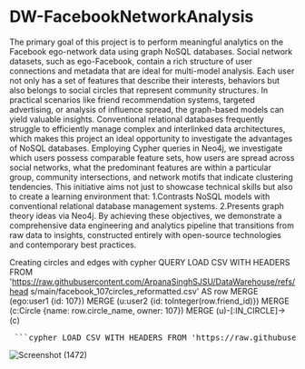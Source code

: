 # DW-FacebookNetworkAnalysis
The primary goal of this project is to perform meaningful analytics on the Facebook 
ego-network data using graph NoSQL databases. Social network datasets, such as 
ego-Facebook, contain a rich structure of user connections and metadata that are ideal for 
multi-model analysis. Each user not only has a set of features that describe their interests, 
behaviors but also belongs to social circles that represent community structures. 
In practical scenarios like friend recommendation systems, targeted advertising, or analysis of 
influence spread, the graph-based models can yield valuable insights. Conventional relational 
databases frequently struggle to efficiently manage complex and interlinked data architectures, 
which makes this project an ideal opportunity to investigate the advantages of NoSQL 
databases. Employing Cypher queries in Neo4j, we investigate which users possess comparable 
feature sets, how users are spread across social networks, what the predominant features are 
within a particular group, community intersections, and network motifs that indicate clustering 
tendencies. 
This initiative aims not just to showcase technical skills but also to create a 
learning environment that: 
1.Contrasts NoSQL models with conventional relational database management systems. 
2.Presents graph theory ideas via Neo4j. 
By achieving these objectives, we demonstrate a comprehensive data engineering and analytics 
pipeline that transitions from raw data to insights, constructed entirely with open-source 
technologies and contemporary best practices. 


Creating circles and edges with cypher 
QUERY 
LOAD CSV WITH HEADERS FROM 
'https://raw.githubusercontent.com/ArpanaSinghSJSU/DataWarehouse/refs/head
 s/main/facebook_107circles_reformatted.csv' AS row 
MERGE (ego:user1 {id: 107}) 
MERGE (u:user2 {id: toInteger(row.friend_id)}) 
MERGE (c:Circle {name: row.circle_name, owner: 107}) 
MERGE (u)-[:IN_CIRCLE]->(c) 

<pre> ```cypher LOAD CSV WITH HEADERS FROM 'https://raw.githubusercontent.com/ArpanaSinghSJSU/DataWarehouse/refs/heads/main/107.featnames_csvI.csv' AS row WITH DISTINCT row.feature_num AS featnum, row.feat_name AS featname MERGE (:Feature {number: featnum, name: featname}) ``` </pre>



![Screenshot (1472)](https://github.com/user-attachments/assets/85b315d8-f1e6-4d8e-8981-45d261562e9c)

